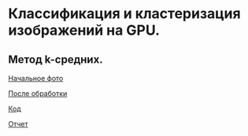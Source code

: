 # Классификация и кластеризация изображений на GPU.

## Метод k-средних.

[Начальное фото](https://github.com/Ivan-Batyanovsky/PGP/blob/main/Lab3/png-transparent-lovely-smile-lovely-smile-thumbs-up-thumbnail.png)

[После обработки](https://github.com/Ivan-Batyanovsky/PGP/blob/main/Lab3/tyt.png)

[Код](https://github.com/Ivan-Batyanovsky/PGP/blob/main/Lab3/main.cu)

[Отчет](https://github.com/Ivan-Batyanovsky/PGP/blob/main/Lab3/report.pdf)
